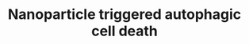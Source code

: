 ---
annotations:
- id: PW:0001435
  parent: regulatory pathway
  type: Pathway Ontology
  value: nanomaterial response pathway
authors:
- Egonw
- Andra
- Bart Smeets
- MaintBot
- Fehrhart
citedin:
- link: PMC8466482
description: 'Programmed cell death: autophagic cell death. Autophagy (self-eating)
  is a survival mechanism deployed by cells to cope with conditions of nutrient deprivation.
  However, unrestrained autophagy can result in genetically programmed cell death.
  Carbon nanotubes, PAMAMs, and iron oxide nanoparticles were reported to trigger
  autophagic cell death through the perturbation of the mTOR pathway, while gold nanoparticles
  may induce autophagy blockade through lysosomal impairment.'
last-edited: 2018-11-05
ndex: 0c9ee6b6-8b65-11eb-9e72-0ac135e8bacf
organisms:
- Homo sapiens
redirect_from:
- /index.php/Pathway:WP2509
- /instance/WP2509
- /instance/WP2509_rr101755
revision: r101755
schema-jsonld:
- '@context': https://schema.org/
  '@id': https://wikipathways.github.io/pathways/WP2509.html
  '@type': Dataset
  creator:
    '@type': Organization
    name: WikiPathways
  description: 'Programmed cell death: autophagic cell death. Autophagy (self-eating)
    is a survival mechanism deployed by cells to cope with conditions of nutrient
    deprivation. However, unrestrained autophagy can result in genetically programmed
    cell death. Carbon nanotubes, PAMAMs, and iron oxide nanoparticles were reported
    to trigger autophagic cell death through the perturbation of the mTOR pathway,
    while gold nanoparticles may induce autophagy blockade through lysosomal impairment.'
  keywords:
  - 3-MA
  - ATG10
  - ATG12
  - ATG16L
  - ATG3
  - ATG4
  - ATG5
  - ATG7
  - ATG9
  - Ambra1
  - Atg14L
  - BCL-2
  - Beclin1
  - Bif1
  - IR
  - Insulin
  - LC3-I
  - TCS-1
  - TCS-2
  - ULK1
  - ULK2
  - UVRAG
  - VMP1
  - p150
  license: CC0
  name: Nanoparticle triggered autophagic cell death
seo: CreativeWork
title: Nanoparticle triggered autophagic cell death
wpid: WP2509
---